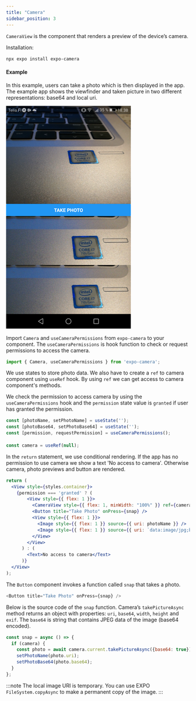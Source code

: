 ```yaml
---
title: "Camera"
sidebar_position: 3
---
```

`CameraView` is the component that renders a preview of the device’s camera.

Installation:
```bash
npx expo install expo-camera
```
#### Example
In this example, users can take a photo which is then displayed in the app. The example app shows the viewfinder and taken picture in two different representations: base64 and local uri.

![](img/camera.png)

Import `Camera` and `useCameraPermissions` from `expo-camera` to your component. The `useCameraPermissions` is hook function to check or request permissions to access the camera.
```js
import { Camera, useCameraPermissions } from 'expo-camera';
```
We use states to store photo data. We also have to create a `ref` to camera component using `useRef` hook. By using `ref` we can get access to camera component's methods.

We check the permission to access camera by using the `useCameraPermissions` hook and the `permission` state value is `granted` if user has granted the permission.

```js
const [photoName, setPhotoName] = useState('');
const [photoBase64, setPhotoBase64] = useState('');
const [permission, requestPermission] = useCameraPermissions();

const camera = useRef(null);
```
In the `return` statement, we use conditional rendering. If the app has no permission to use camera we show a text 'No access to camera'.  Otherwise camera, photo previews and button are rendered.

```jsx
return (
  <View style={styles.container}>
    {permission === 'granted' ? (
        <View style={{ flex: 1 }}>
          <CameraView style={{ flex: 1, minWidth: "100%" }} ref={camera} />
          <Button title="Take Photo" onPress={snap} />
          <View style={{ flex: 1 }}>
            <Image style={{ flex: 1 }} source={{ uri: photoName }} />
            <Image style={{ flex: 1 }} source={{ uri: `data:image/jpg;base64,${photoBase64}` }} />
          </View>
        </View>
      ) : (
        <Text>No access to camera</Text>
      )}
  </View>
);
```
The `Button` component invokes a function called `snap` that takes a photo.
```js
<Button title="Take Photo" onPress={snap} />
```
Below is the source code of the `snap` function. Camera’s `takePictureAsync` method returns an object with properties: `uri`, `base64`, `width`, `height` and `exif`. The `base64` is string that contains JPEG data of the image (base64 encoded).

```js
const snap = async () => {
  if (camera) {
    const photo = await camera.current.takePictureAsync({base64: true});
    setPhotoName(photo.uri);
    setPhotoBase64(photo.base64); 
  }
};
```
:::note
The local image URI is temporary. You can use EXPO `FileSystem.copyAsync` to make a permanent copy of the image.
:::
